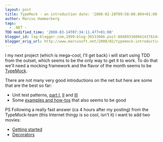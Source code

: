 ```yaml
---
layout: post
title: TypeMock - an introduction date: '2008-02-28T09:58:00.004+01:00'
author: Marcus Hammarberg
tags:
  - .NET -
TDD modified_time: '2008-03-14T07:34:11.477+01:00'
blogger_id: tag:blogger.com,1999:blog-36533086.post-8848933600414376144
blogger_orig_url: http://www.marcusoft.net/2008/02/typemock-introduction.html
---
```


I my
next project (which is mega-cool, I'll get back) i will start using TDD
from the outset, which seems to be the only way to get it to work. To do
that we'll need a mocking framework and the flavor of the month seems to
be [TypeMock](http://www.typemock.com/).

There are not many very good introductions on the net but here are some
that are the best so far:


-   Unit test patterns, [part
    I](http://www.typemock.com/Docs/TestPatterns.html),
    [II](http://www.typemock.com/Docs/Mock%20Types.html) and
    [III](http://www.typemock.com/Docs/NaturalTypeMocks.html)
-   Some [examples and how-tos](http://www.typemock.com/Docs/HowTo.html)
    that also seems to be good

PS
Following a really fast answer (ca 4 hours after my posting) from the
TypeMock-team (this Internet thingy is so cool, isn't it) i want to add
two movies:

-   [Getting
    started](http://www.typemock.com/Multimedia.html#identifier1)
-   [Decorators](http://www.typemock.com/Multimedia.html#identifier2)
